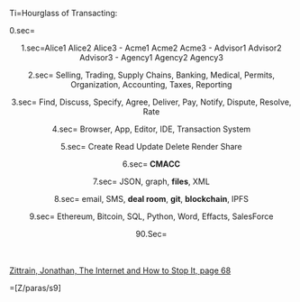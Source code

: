 Ti=Hourglass of Transacting:

0.sec=<center>

1.sec=Alice1 Alice2 Alice3 - Acme1  Acme2 Acme3 - Advisor1 Advisor2 Advisor3  - Agency1 Agency2 Agency3 
 
2.sec=   Selling, Trading, Supply Chains, Banking, Medical, Permits, Organization, Accounting, Taxes, Reporting

3.sec=                       Find, Discuss, Specify, Agree, Deliver, Pay, Notify, Dispute, Resolve, Rate

4.sec=                                                       Browser, App, Editor, IDE, Transaction System

5.sec=                                                            Create Read Update Delete Render Share

6.sec=<span style="text-transform:uppercase"><b>             Cmacc                            </b></span>

7.sec=                                                                   JSON, graph, <b>files</b>, XML

8.sec=                                   email, SMS, <b>deal room</b>, <b>git</b>, <b>blockchain</b>, IPFS  

9.sec=                                          Ethereum, Bitcoin, SQL, Python, Word, Effacts, SalesForce 
 


90.Sec=</center><br><br><a href="https://books.google.fr/books?id=NiATs-C6nlQC&lpg=PP1&dq=isbn%3A0300145349&pg=PA68#v=onepage&q&f=false">Zittrain, Jonathan, The Internet and How to Stop It, page 68</a>
 
=[Z/paras/s9]